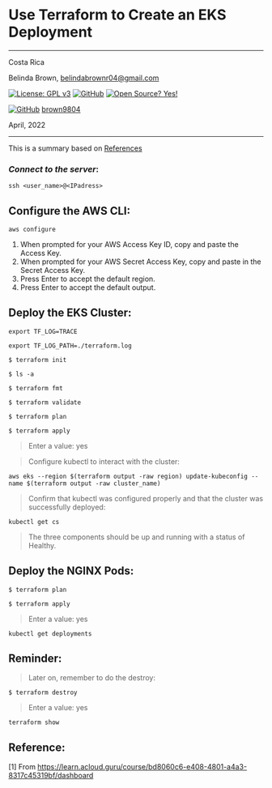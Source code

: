 # Use Terraform to Create an EKS Deployment

----------

Costa Rica

Belinda Brown, belindabrownr04@gmail.com

[![License: GPL v3](https://img.shields.io/badge/License-GPLv3-blue.svg)](https://www.gnu.org/licenses/gpl-3.0)
[![GitHub](https://badgen.net/badge/icon/github?icon=github&label)](https://github.com) [![Open Source? Yes!](https://badgen.net/badge/Open%20Source%20%3F/Yes%21/blue?icon=github)](https://github.com/Naereen/badges/)

[![GitHub](https://img.shields.io/badge/--181717?logo=github&logoColor=ffffff)](https://github.com/)
[brown9804](https://github.com/brown9804)

April, 2022

----------

This is a summary based on [References](#reference)

### _Connect to the server_:

`ssh <user_name>@<IPadress>`

## Configure the AWS CLI:
`aws configure`

1. When prompted for your AWS Access Key ID, copy and paste the Access Key.
2. When prompted for your AWS Secret Access Key, copy and paste in the Secret Access Key.
3. Press Enter to accept the default region.
4. Press Enter to accept the default output.

## Deploy the EKS Cluster:

`export TF_LOG=TRACE`

`export TF_LOG_PATH=./terraform.log`

`$ terraform init`

`$ ls -a`

`$ terraform fmt`

`$ terraform validate`

`$ terraform plan`

`$ terraform apply`

> Enter a value: yes

> Configure kubectl to interact with the cluster: <br/>

`aws eks --region $(terraform output -raw region) update-kubeconfig --name $(terraform output -raw cluster_name)`

> Confirm that kubectl was configured properly and that the cluster was successfully deployed: <br/>

`kubectl get cs`

> The three components should be up and running with a status of Healthy.

## Deploy the NGINX Pods:

`$ terraform plan`

`$ terraform apply`

> Enter a value: yes

`kubectl get deployments`

## Reminder:

> Later on, remember to do the destroy: <br/>

`$ terraform destroy`

> Enter a value: yes

`terraform show`

## Reference:

[1] From https://learn.acloud.guru/course/bd8060c6-e408-4801-a4a3-8317c45319bf/dashboard <br/>
